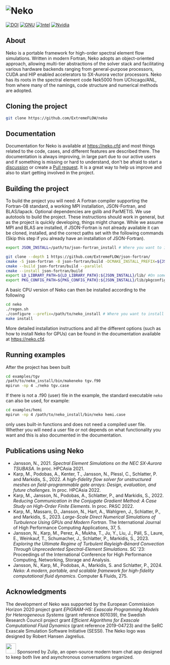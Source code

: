 # ![Neko](https://user-images.githubusercontent.com/750135/169531665-313c3471-50d1-4c44-964a-fee7312d6459.png)
[![DOI](https://zenodo.org/badge/338607716.svg)](https://zenodo.org/doi/10.5281/zenodo.6631055)
[![GNU](https://github.com/ExtremeFLOW/neko/actions/workflows/check_gnu.yml/badge.svg)](https://github.com/ExtremeFLOW/neko/actions/workflows/check_gnu.yml)
[![Intel](https://github.com/ExtremeFLOW/neko/actions/workflows/check_intel.yml/badge.svg)](https://github.com/ExtremeFLOW/neko/actions/workflows/check_intel.yml)
[![Nvidia](https://github.com/ExtremeFLOW/neko/actions/workflows/check_nvidia.yml/badge.svg)](https://github.com/ExtremeFLOW/neko/actions/workflows/check_nvidia.yml)

## About
Neko is a portable framework for high-order spectral element flow simulations. Written in modern Fortran, Neko adopts an object-oriented approach, allowing multi-tier abstractions of the solver stack and facilitating various hardware backends ranging from general-purpose processors, CUDA and HIP enabled accelerators to SX-Aurora vector processors. Neko has its roots in the spectral element code Nek5000 from UChicago/ANL, from where many of the namings, code structure and numerical methods are adopted.


## Cloning the project

```bash
git clone https://github.com/ExtremeFLOW/neko
```

## Documentation
Documentation for Neko is available at https://neko.cfd and most things related to the code, cases, and different features are described there. The documentation is always improving, in large part due to our active users and if something is missing or hard to understand, don't be afraid to start a [discussion](https://github.com/ExtremeFLOW/neko/discussions) or create a [Pull request](https://github.com/ExtremeFLOW/neko/pulls). It is a great way to help us improve and also to start getting involved in the project.

## Building the project
To build the project you will need: A Fortran compiler supporting the Fortran-08 standard, a working MPI installation, JSON-Fortran, and BLAS/lapack. Optional dependencies are gslib and ParMETIS. We use autotools to build the project. These instructions should work in general, but as the project is quickly developing, things might change. While we assume MPI and BLAS are installed, if JSON-Fortran is not already available it can be cloned, installed, and the correct paths set with the following commands (Skip this step if you already have an installation of JSON-Fortran).

```bash
export JSON_INSTALL=/path/to/json-fortran_install # Where you want to install json-fortran
```
```bash
git clone --depth 1 https://github.com/ExtremeFLOW/json-fortran/
cmake -S json-fortran -B json-fortran/build -DCMAKE_INSTALL_PREFIX=${JSON_INSTALL} -DUSE_GNU_INSTALL_CONVENTION=ON ..
cmake --build json-fortran/build --parallel
cmake --install json-fortran/build
export LD_LIBRARY_PATH=${LD_LIBRARY_PATH}:${JSON_INSTALL}/lib/ #On some systems lib should be replaced with lib64
export PKG_CONFIG_PATH=${PKG_CONFIG_PATH}:${JSON_INSTALL}/lib/pkgconfig 

```

A basic CPU version of Neko can then be installed according to the following
```bash
cd neko
./regen.sh
./configure --prefix=/path/to/neko_install # Where you want to install neko
make install
```
More detailed installation instructions and all the different options (such as how to install Neko for GPUs) can be found in the documentation available at https://neko.cfd. 

## Running examples
After the project has been built

```bash
cd examples/tgv
/path/to/neko_install/bin/makeneko tgv.f90
mpirun -np 4 ./neko tgv.case
```
If there is not a .f90 (user) file in the example, the standard executable `neko` can also be used, for example:
```bash
cd examples/hemi
mpirun -np 4 /path/to/neko_install/bin/neko hemi.case
```
only uses built-in functions and does not need a compiled user file. Whether you will need a user file or not depends on what functionality you want and this is also documented in the documentation.

## Publications using Neko
* Jansson, N., 2021. *Spectral Element Simulations on the NEC SX-Aurora TSUBASA*. In proc. HPCAsia 2021.
* Karp, M., Podobas, A., Kenter, T., Jansson, N., Plessl, C., Schlatter, P. and Markidis, S., 2022. *A high-fidelity flow solver for unstructured meshes on field-programmable gate arrays: Design, evaluation, and future challenges*. In proc. HPCAsia 2022.
* Karp, M., Jansson, N., Podobas, A., Schlatter, P., and Markidis, S., 2022. *Reducing Communication in the Conjugate Gradient Method: A Case Study on High-Order Finite Elements*. In proc. PASC 2022.
* Karp, M., Massaro, D., Jansson, N., Hart, A., Wahlgren, J., Schlatter, P., and Markidis, S., 2023. *Large-Scale Direct Numerical Simulations of Turbulence Using GPUs and Modern Fortran*. The International Journal of High Performance Computing Applications, 37, 5.
* Jansson, N., Karp, M., Perez, A., Mukha, T., Ju, Y., Liu, J., Páll, S., Laure, E., Weinkauf, T., Schumacher, J., Schlatter, P., Markidis, S., 2023. *Exploring the Ultimate Regime of Turbulent Rayleigh–Bénard Convection Through Unprecedented Spectral-Element Simulations*. SC '23: Proceedings of the International Conference for High Performance Computing, Networking, Storage and Analysis.
* Jansson, N., Karp, M., Podobas, A., Markidis, S. and Schlatter, P., 2024. *Neko: A modern, portable, and scalable framework for high-fidelity computational fluid dynamics*. Computer & Fluids, 275.

## Acknowledgments
The development of Neko was supported by the European Commission Horizon 2020 project grant *EPiGRAM-HS: Exascale Programming Models for Heterogeneous Systems* (grant reference 801039), the Swedish Research Council project grant *Efficient Algorithms for Exascale Computational Fluid Dynamics* (grant reference 2019-04723) and the SeRC Exascale Simulation Software Initiative (SESSI). The Neko logo was designed by Robert Hansen Jagrelius.


[<img src="https://raw.githubusercontent.com/zulip/zulip/143baa42432cde9f288bd202336ef2b11172f6e4/static/images/logo/zulip-icon-128x128.png" width="32"/>](https://zulip.com) Sponsored by Zulip, an open-source modern team chat app designed to keep both live and asynchronous conversations organized.
